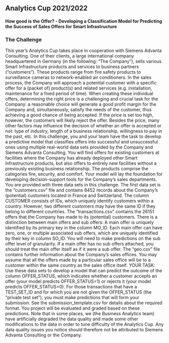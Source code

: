 ## Analytics Cup 2021/2022
#### How good is the Offer? - Developing a Classification Model for Predicting the Success of Sales Offers for Smart Infrastructure
### The Challenge
This year’s Analytics Cup takes place in cooperation with Siemens Advanta Consulting. One of their clients, a large international company headquartered in Germany (in the following: “The Company”), sells various Smart Infrastructure products and services to business partners (“customers”). These products range from fire safety products to surveillance cameras to network-enabled air conditioners. In the sales process, the Company will approach a potential customer with a specific offer for a (packet of) product(s) and related services (e.g. installation, maintenance for a fixed period of time). When creating these individual offers, determining the right price is a challenging and crucial task for the Company: a reasonable choice will generate a good profit margin for the Company and, simultaneously, satisfy the needs of the customer, thus achieving a good chance of being accepted. If the price is set too high, however, the customers will likely reject the offer. Besides the price, many other factors may influence the decision of whether an offer is accepted or not: type of industry, length of a business relationship, willingness to pay in the past, etc.
In this challenge, you and your team have the task to develop a predictive model that classifies offers into successful and unsuccessful ones using multiple real-world data sets provided by the Company and Siemens Advanta Consulting. You will find offers for existing customers at facilities where the Company has already deployed other Smart Infrastructure products, but also offers to entirely new facilities without a previously existing business relationship. The products comprise the categories fire, security, and comfort. Your model will lay the foundation for developing decision-support tools for the Company’s sales departments.
You are provided with three data sets in this challenge. The first data set is the “customers.csv” file and contains 8452 records about the Company’s (potential) customers located in France and Switzerland. The column CUSTOMER consists of IDs, which uniquely identify customers within a country. However, two different customers may have the same ID if they belong to different countries.
The “transactions.csv” contains the 26151 offers that the Company has made to its (potential) customers. There is a distinction between main offers and sub offers: A main offer is uniquely identified by its primary key in the column MO_ID. Each main offer can have zero, one, or multiple associated sub offers, which are uniquely identified by their key in column SO_ID. You will need to make predictions on the sub offer level of granularity. If a main offer has no sub offers attached, you should treat the main offer itself as if it were a sub offer.
The “geo.csv” file contains further information about the Company’s sales offices. You may assume that all the offers made by a particular sales office will be to a customer within the same country as the sales office itself.
YOUR TASK: Use these data sets to develop a model that can predict the outcome of the column OFFER_STATUS, which indicates whether a customer accepts an offer (your model predicts OFFER_STATUS=1) or rejects it (your model predicts OFFER_STATUS=0).
For those transactions that have a TEST_SET_ID and for which you are not given the OFFER_STATUS (the “private test set”), you must make predictions that will form your submission. See the submission_template.csv for details about the required format. You project will be evaluated and graded based on these predictions.
Note that in some places, we (the Business Analytics team) have artificially degraded the data quality and made some other modifications to the data in order to tune difficulty of the Analytics Cup. Any data quality issues you notice should therefore not be attributed to Siemens Advanta Consulting or the Company.
